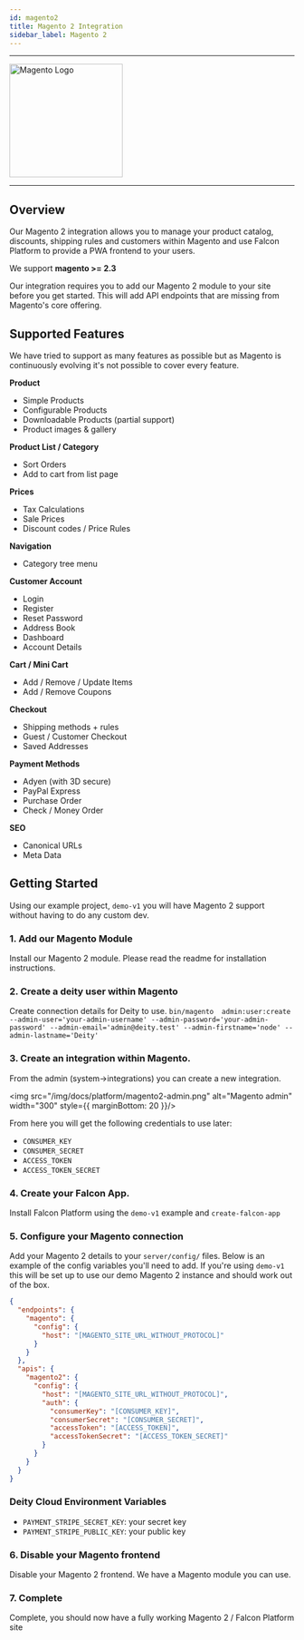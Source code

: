 ```yaml
---
id: magento2
title: Magento 2 Integration
sidebar_label: Magento 2
---
```


---

<a href="https://magento.com/" rel="noreferrer noopener" target="_blank" aria-label="visit the Magento site">
  <img src="/img/docs/platform/magento-logo.svg" alt="Magento Logo" width="200"/>
</a>

---

## Overview

Our Magento 2 integration allows you to manage your product catalog, discounts, shipping rules and customers within Magento and use Falcon Platform to provide a PWA frontend to your users.

We support **magento >= 2.3**

Our integration requires you to add our Magento 2 module to your site before you get started. This will add API endpoints that are missing from Magento's core offering.

## Supported Features

We have tried to support as many features as possible but as Magento is continuously evolving it's not possible to cover every feature.

**Product**

- Simple Products
- Configurable Products
- Downloadable Products (partial support)
- Product images & gallery

**Product List / Category**

- Sort Orders
- Add to cart from list page

**Prices**
- Tax Calculations
- Sale Prices
- Discount codes / Price Rules

**Navigation**

- Category tree menu

**Customer Account**

- Login
- Register
- Reset Password
- Address Book
- Dashboard
- Account Details

**Cart / Mini Cart**

- Add / Remove / Update Items
- Add / Remove Coupons

**Checkout**

- Shipping methods + rules
- Guest / Customer Checkout
- Saved Addresses

**Payment Methods**
- Adyen (with 3D secure)
- PayPal Express
- Purchase Order
- Check / Money Order

**SEO**

- Canonical URLs
- Meta Data


## Getting Started

Using our example project, `demo-v1` you will have Magento 2 support without having to do any custom dev.

### 1. Add our Magento Module
Install our Magento 2 module. Please read the readme for installation instructions.

### 2. Create a deity user within Magento
Create connection details for Deity to use.
`bin/magento  admin:user:create  --admin-user='your-admin-username' --admin-password='your-admin-password' --admin-email='admin@deity.test' --admin-firstname='node' --admin-lastname='Deity'`

### 3. Create an integration within Magento.

From the admin (system->integrations) you can create a new integration.

<img src="/img/docs/platform/magento2-admin.png" alt="Magento admin" width="300" style={{ marginBottom: 20 }}/>

From here you will get the following credentials to use later:

- `CONSUMER_KEY`
- `CONSUMER_SECRET`
- `ACCESS_TOKEN`
- `ACCESS_TOKEN_SECRET`

### 4. Create your Falcon App.
Install Falcon Platform using the `demo-v1` example and `create-falcon-app`

### 5. Configure your Magento connection
Add your Magento 2 details to your `server/config/` files. Below is an example of the config variables you'll need to add.
If you're using `demo-v1` this will be set up to use our demo Magento 2 instance and should work out of the box.

```json
{
  "endpoints": {
    "magento": {
      "config": {
        "host": "[MAGENTO_SITE_URL_WITHOUT_PROTOCOL]"
      }
    }
  },
  "apis": {
    "magento2": {
      "config": {
        "host": "[MAGENTO_SITE_URL_WITHOUT_PROTOCOL]",
        "auth": {
          "consumerKey": "[CONSUMER_KEY]",
          "consumerSecret": "[CONSUMER_SECRET]",
          "accessToken": "[ACCESS_TOKEN]",
          "accessTokenSecret": "[ACCESS_TOKEN_SECRET]"
        }
      }
    }
  }
}

```

### Deity Cloud Environment Variables

- `PAYMENT_STRIPE_SECRET_KEY`: your secret key
- `PAYMENT_STRIPE_PUBLIC_KEY`: your public key

### 6. Disable your Magento frontend
Disable your Magento 2 frontend. We have a Magento module you can use.

### 7. Complete
Complete, you should now have a fully working Magento 2 / Falcon Platform site
